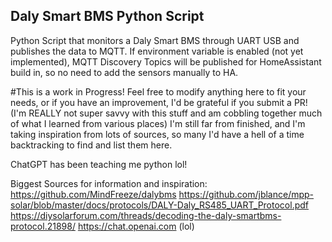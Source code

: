 ## Daly Smart BMS Python Script
Python Script that monitors a Daly Smart BMS through UART USB and publishes the data to MQTT. If environment variable is enabled (not yet implemented), MQTT Discovery Topics will be published for HomeAssistant build in, so no need to add the sensors manually to HA.

#This is a work in Progress!
Feel free to modify anything here to fit your needs, or if you have an improvement, I'd be grateful if you submit a PR! (I'm REALLY not super savvy with this stuff and am cobbling together much of what I learned from various places)
I'm still far from finished, and I'm taking inspiration from lots of sources, so many I'd have a hell of a time backtracking to find and list them here.

ChatGPT has been teaching me python lol!

Biggest Sources for information and inspiration:
https://github.com/MindFreeze/dalybms
https://github.com/jblance/mpp-solar/blob/master/docs/protocols/DALY-Daly_RS485_UART_Protocol.pdf
https://diysolarforum.com/threads/decoding-the-daly-smartbms-protocol.21898/
https://chat.openai.com (lol)
